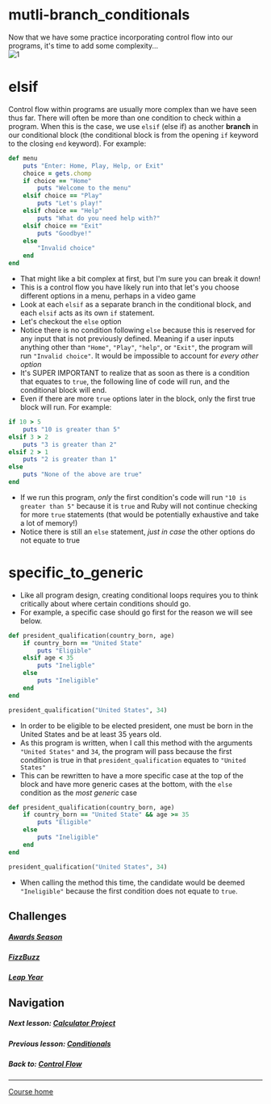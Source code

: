 # mutli-branch_conditionals
Now that we have some practice incorporating control flow into our programs, it's time to add some complexity...  
![1](http://i.imgur.com/KY5zGyf.gif?1)
# elsif
Control flow within programs are usually more complex than we have seen thus far. There will often be more than one condition to check within a program. When this is the case, we use `elsif` (else if) as another **branch** in our conditional block (the conditional block is from the opening `if` keyword to the closing `end` keyword). For example:  
```ruby
def menu
    puts "Enter: Home, Play, Help, or Exit"
    choice = gets.chomp
    if choice == "Home"
        puts "Welcome to the menu"
    elsif choice == "Play"
        puts "Let's play!"
    elsif choice == "Help"
        puts "What do you need help with?"
    elsif choice == "Exit"
        puts "Goodbye!"
    else
        "Invalid choice"
    end
end
```
- That might like a bit complex at first, but I'm sure you can break it down!
- This is a control flow you have likely run into that let's you choose different options in a menu, perhaps in a video game
- Look at each `elsif` as a separate branch in the conditional block, and each `elsif` acts as its own `if` statement.
- Let's checkout the `else` option
- Notice there is no condition following `else` because this is reserved for any input that is not previously defined. Meaning if a user inputs anything other than `"Home"`, `"Play"`, `"help"`, or `"Exit"`, the program will run `"Invalid choice"`. It would be impossible to account for *every other option*  
- It's SUPER IMPORTANT to realize that as soon as there is a condition that equates to `true`, the following line of code will run, and the conditional block will end.
- Even if there are more `true` options later in the block, only the first true block will run. For example:
```ruby
if 10 > 5
    puts "10 is greater than 5"
elsif 3 > 2
    puts "3 is greater than 2"
elsif 2 > 1
    puts "2 is greater than 1"
else
    puts "None of the above are true"
end
```
- If we run this program, *only* the first condition's code will run `"10 is greater than 5"` because it is `true` and Ruby will not continue checking for more `true` statements (that would be potentially exhaustive and take a lot of memory!)
- Notice there is still an `else` statement, *just in case* the other options do not equate to true

# specific_to_generic
- Like all program design, creating conditional loops requires you to think critically about where certain conditions should go. 
- For example, a specific case should go first for the reason we will see below.
```ruby
def president_qualification(country_born, age)
    if country_born == "United State"
        puts "Eligible"
    elsif age < 35
        puts "Ineligble"
    else
        puts "Ineligible"
    end
end

president_qualification("United States", 34)
```
- In order to be eligible to be elected president, one must be born in the United States and be at least 35 years old. 
- As this program is written, when I call this method with the arguments `"United States"` and `34`, the program will pass because the first condition is true in that `president_qualification` equates to `"United States"`
- This can be rewritten to have a more specific case at the top of the block and have more generic cases at the bottom, with the `else` condition as the *most generic* case
```ruby
def president_qualification(country_born, age)
    if country_born == "United State" && age >= 35
        puts "Eligible"
    else
        puts "Ineligible"
    end
end

president_qualification("United States", 34)
```
- When calling the method this time, the candidate would be deemed `"Ineligible"` because the first condition does not equate to `true`. 


## Challenges  
##### [Awards Season](https://github.com/Coderdotnew/intro_web_apps_bs/tree/master/03_class/02_multiple_branches/code/01_awards_season)  
##### [FizzBuzz](https://github.com/Coderdotnew/intro_web_apps_bs/tree/master/03_class/02_multiple_branches/code/02_fizzbuzz) 
##### [Leap Year](https://github.com/Coderdotnew/intro_web_apps_bs/tree/master/03_class/02_multiple_branches/code/03_leap_year) 

## Navigation  
##### Next lesson: [Calculator Project](https://github.com/Coderdotnew/intro_web_apps_bs/tree/master/03_class/03_calculator)     
##### Previous lesson: [Conditionals](https://github.com/Coderdotnew/intro_web_apps_bs/tree/master/03_class/01_conditionals)  
##### Back to: [Control Flow](https://github.com/Coderdotnew/intro_web_apps_bs/tree/master/03_class)  
---  
[Course home](https://github.com/Coderdotnew/intro_web_apps_bs)  